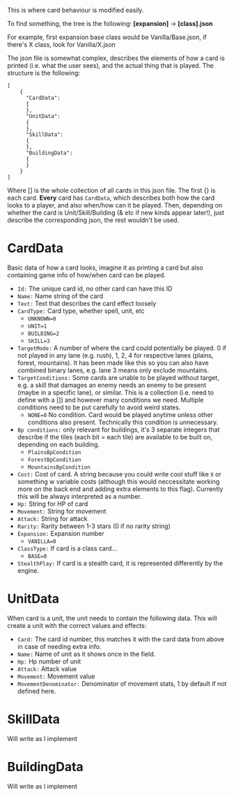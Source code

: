 This is where card behaviour is modified easily.

To find something, the tree is the following:
**\[expansion\]** -> **\[class\].json**

For example, first expansion base class would be Vanilla/Base.json, if there's X class, look for Vanilla/X.json

The json file is somewhat complex, describes the elements of how a card is printed (i.e. what the user sees),
and the actual thing that is played. The structure is the following:

```
[
	{
	  "CardData":
	  {
	  },
	  "UnitData":
	  {
	  },
      "SkillData":
	  {
	  },
      "BuildingData":
	  {
	  }
	}
]
```
Where [] is the whole collection of all cards in this json file.
The first {} is each card.
**Every** card has ```CardData```, which describes both how the card looks to a player, and also when/how can it be played.
Then, depending on whether the card is Unit/Skill/Building (& etc if new kinds appear later!), just describe the corresponding json, the rest wouldn't be used.

# CardData
Basic data of how a card looks, imagine it as printing a card but also containing game info of how/when card can be played.

- ```Id:``` The unique card id, no other card can have this ID
- ```Name:``` Name string of the card
- ```Text:``` Text that describes the card effect loosely
- ```CardType:``` Card type, whether spell, unit, etc
    - ```UNKNOWN=0```
    - ```UNIT=1```
    - ```BUILDING=2```
    - ```SKILL=3```
- ```TargetMode:``` A number of where the card could potentially be played. 0 if not played in any lane (e.g. rush), 1, 2, 4 for respective lanes (plains, forest, mountains).
It has been made like this so you can also have combined binary lanes, e.g. lane 3 means only exclude mountains.  
- ```TargetConditions:``` Some cards are unable to be played without target, e.g. a skill that damages an enemy needs an enemy to be present (maybe in a specific lane), or similar. This is a collection (i.e. need to define with a []) and however many conditions we need.
Multiple conditions need to be put carefully to avoid weird states.
    - ```NONE=0``` No condition. Card would be played anytime unless other conditions also present. Technically this condition is unnecessary.
- ```Bp conditions:``` only relevant for buildings, it's 3 separate integers that describe if the tiles (each bit = each tile) are available to be built on, depending on each building.
    - ```PlainsBpCondition```
    - ```ForestBpCondition```
    - ```MountainsBpCondition```
- ```Cost:``` Cost of card. A string because you could write cool stuff like ```X``` or something w variable costs (although this would neccessitate working more on the back end and adding extra elements to this flag). Currently this will be always interpreted as a number.
- ```Hp:``` String for HP of card
- ```Movement:``` String for movement
- ```Attack:``` String for attack
- ```Rarity:``` Rarity between 1-3 stars (0 if no rarity string)
- ```Expansion:``` Expansion number
    - ```VANILLA=0```
- ```ClassType:``` If card is a class card...
    - ```BASE=0```
- ```StealthPlay:``` If card is a stealth card, it is represented differently by the engine.

# UnitData
When card is a unit, the unit needs to contain the following data. This will create a unit with the correct values and effects:
- ```Card:``` The card id number, this matches it with the card data from above in case of needing extra info.
- ```Name:``` Name of unit as it shows once in the field.
- ```Hp:``` Hp number of unit
- ```Attack:``` Attack value
- ```Movement:``` Movement value
- ```MovementDenominator:``` Denominator of movement stats, 1 by default if not defined here.

# SkillData
Will write as I implement

# BuildingData
Will write as I implement
